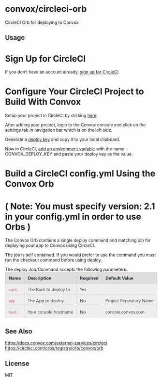 # convox/circleci-orb

CircleCI Orb for deploying to Convox.

## Usage

# Sign Up for CircleCI
If you don’t have an account already, [sign up for CircleCI](https://circleci.com/signup/).

# Configure Your CircleCI Project to Build With Convox
 Setup your project in CircleCI by clicking [here](https://circleci.com/docs/2.0/gh-bb-integration/#section=projects).

 After adding your project, login to the Convox console and click on the settings tab in navigation bar which is on the left side.

 Generate a [deploy key](https://docs.convox.com/console/deploy-keys) and copy it to your local clipboard.

 Now in CircleCI, [add an environment variable](https://circleci.com/docs/2.0/env-vars/#setting-an-environment-variable-in-a-project) with the name CONVOX_DEPLOY_KEY and paste your deploy key as the value.

 # Build a CircleCI config.yml Using the Convox Orb
 # ( Note: You must specify version: 2.1 in your config.yml in order to use Orbs )
The Convox Orb contains a single deploy command and matching job for deploying your app to Convox using CircleCI.

The job is self contained. If you would prefer to use the command you must run the checkout command before using deploy.

The deploy Job/Command accepts the following parameters:
![parameters](assets/image.jpg?raw=true "Parameters")

## See Also

https://docs.convox.com/external-services/circleci
https://circleci.com/orbs/registry/orb/convox/orb

## License

MIT
